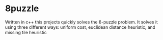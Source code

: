 # 8puzzle
Written in c++ this projects quickly solves the 8-puzzle problem. It solves it using three different ways: uniform cost, euclidean distance heuristic, and missing tile heuristic
